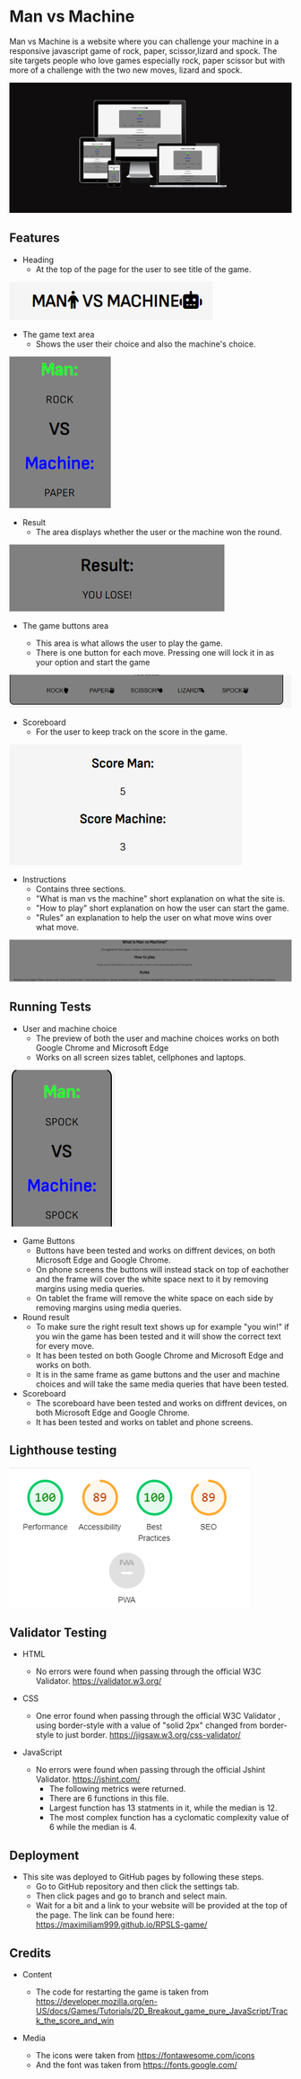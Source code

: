 # Man vs Machine

Man vs Machine is a website where you can challenge your machine in a responsive javascript game of 
rock, paper, scissor,lizard and spock. The site targets people who love games especially rock, paper scissor 
but with more of a challenge with the two new moves, lizard and spock.

![Screenshot of am i responsive](/assets/images/amiresponsive.png "check responsiveness on diffrent screen sizes")

## Features

- Heading 
    - At the top of the page for the user to see title of the game.

![screenshot of title at the top of the screen](/assets/images/titleofgame.png "game title")

- The game text area 
    - Shows the user their choice and also the machine's choice.

![Screenshot of the user and the machine's choices](/assets/images/gamechoicetext.png "man and machine choices")


- Result 
    - The area displays whether the user or the machine won the round.

![Screenshot of the result of each round](/assets/images/gameresult.png "result of each round")

- The game buttons area 

    - This area is what allows the user to play the game.
    - There is one button for each move. Pressing one will lock it in as your option and start the game

![Screenshot of the five buttons or moves the user can make](/assets/images/btnchoices.png "all moves available to the user")


- Scoreboard
    - For the user to keep track on the score in the game.

![Screenshot of scoreboard](/assets/images/scoreboard.png "score of the user and the machine")

- Instructions 
    - Contains three sections.
    - "What is man vs the machine" short explanation on what the site is.
    - "How to play" short explanation on how the user can start the game.
    - "Rules" an explanation to help the user on what move wins over what move.

![Screenshot of the instructions](/assets/images/instructions.png "Instructions for users")

## Running Tests
- User and machine choice
    - The preview of both the user and machine choices works on both Google Chrome and Microsoft Edge 
    - Works on all screen sizes tablet, cellphones and laptops.

![Screenshot of choices on tablet/phone](/assets/images/gamechoicetextphonetablet.png "choices as seen on tablet or phone")

- Game Buttons
    - Buttons have been tested and works on diffrent devices, on both Microsoft Edge and Google Chrome.
    - On phone screens the buttons will instead stack on top of eachother and the frame will cover the white space next to it by removing margins using media queries.
    - On tablet the frame will remove the white space on each side by removing margins using media queries.
- Round result
    - To make sure the right result text shows up for example "you win!" if you win the game has been tested and it will show the correct text for every move.
    - It has been tested on both Google Chrome and Microsoft Edge and works on both.
    - It is in the same frame as game buttons and the user and machine choices and will take the same media queries that have been tested. 
- Scoreboard
    - The scoreboard have been tested and works on diffrent devices, on both Microsoft Edge and Google Chrome.
    - It has been tested and works on tablet and phone screens. 

## Lighthouse testing
![Screenshot of lighthouse test](/assets/images/lighthousetest.png "Result of lighthouse testing")

## Validator Testing 

- HTML 
    - No errors were found when passing through the official W3C Validator. https://validator.w3.org/

- CSS
    - One error found when passing through the official W3C Validator , using border-style with a value of "solid 2px" changed from border-style to just border. 
    https://jigsaw.w3.org/css-validator/

- JavaScript
    - No errors were found when passing through the official Jshint Validator. https://jshint.com/
        - The following metrics were returned.
        - There are 6 functions in this file.
        - Largest function has 13 statments in it, while the median is 12.
        - The most complex function has a cyclomatic complexity value of 6 while the median is 4.

## Deployment

- This site was deployed to GitHub pages by following these steps.
    - Go to GitHub repository and then click the settings tab.
    - Then click pages and go to branch and select main. 
    - Wait for a bit and a link to your  website will be provided at the top of the page.
The link can be found here: https://maximiliam999.github.io/RPSLS-game/
## Credits

- Content 
    - The code for restarting the game is taken from https://developer.mozilla.org/en-US/docs/Games/Tutorials/2D_Breakout_game_pure_JavaScript/Track_the_score_and_win

- Media 
    - The icons were taken from https://fontawesome.com/icons
    - And the font was taken from https://fonts.google.com/